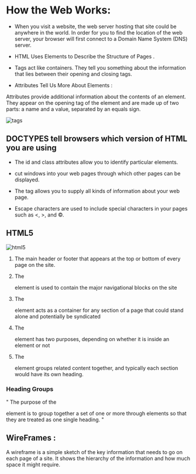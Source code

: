 # How the Web Works:

* When you visit a website, the web server hosting that site could be anywhere in the world. In order for you to find the location of the web server, your browser will first connect
to a Domain Name System (DNS) server.


* HTML Uses Elements to Describe the Structure of Pages .

* Tags act like containers. They tell you something about the information that  lies between their opening and closing tags.


* Attributes Tell Us More About Elements : 

Attributes provide additional information
about the contents of an element. They appear
on the opening tag of the element and are
made up of two parts: a name and a value,
separated by an equals sign.

![tags](https://cdo-curriculum.s3.amazonaws.com/media/uploads/html_element.png)


## DOCTYPES tell browsers which version of HTML you are using
 
 * The id and class attributes allow you to identify
particular elements.

* <iframes> cut windows into your web pages through
which other pages can be displayed.

* The <meta> tag allows you to supply all kinds of
information about your web page.

* Escape characters are used to include special
characters in your pages such as <, >, and ©.



## HTML5


![html5](https://mobile.developer.com/imagesvr_ce/3977/Figure01.png)


1. The main header or footer
that appears at the top or
bottom of every page on the
site.


1. The <nav> element is used to
contain the major navigational
blocks on the site


1. The <article> element acts as
a container for any section of a
page that could stand alone and
potentially be syndicated

1. The <aside> element has two
purposes, depending on whether
it is inside an <article>
element or not


1. The <section> element groups
related content together, and
typically each section would
have its own heading.



### Heading Groups
<hgroup>

" The purpose of the <hgroup>
element is to group together a
set of one or more  through
 elements so that they are
treated as one single heading. "


##  WireFrames :

A wireframe is a simple sketch of the key
information that needs to go on each page of a
site. It shows the hierarchy of the information
and how much space it might require.






